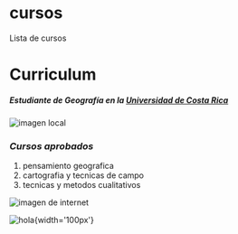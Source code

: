 # cursos
Lista de cursos
# Curriculum
##### ___Estudiante de Geografía en la___  [Universidad de Costa Rica](https://www.ucr.ac.cr/)
![imagen local](mundo.jpg)


### _Cursos aprobados_
1. pensamiento geografica
2. cartografia y tecnicas de campo
3. tecnicas y metodos cualitativos

![imagen de internet](https://media.istockphoto.com/id/1281612114/es/vector/mapa-mundial-seperado-pa%C3%ADses-azules-con-blanco-esquema.jpg?s=612x612&w=0&k=20&c=_kGCyDR3Z-okY-QcHMf3LB4tviZwmeSiZTkFZKZoIs4=)


![hola](https://github.githubassets.com/images/modules/logos_page/GitHub-Mark.png){width='100px'}

